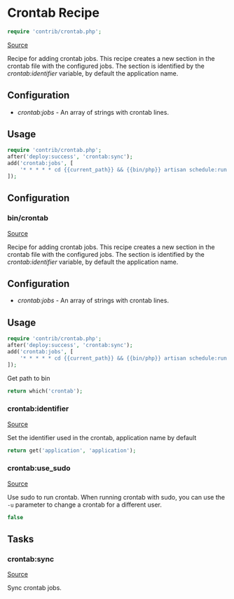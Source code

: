 <!-- DO NOT EDIT THIS FILE! -->
<!-- Instead edit contrib/crontab.php -->
<!-- Then run bin/docgen -->

# Crontab Recipe

```php
require 'contrib/crontab.php';
```

[Source](/contrib/crontab.php)



Recipe for adding crontab jobs.
This recipe creates a new section in the crontab file with the configured jobs.
The section is identified by the *crontab:identifier* variable, by default the application name.
## Configuration
- *crontab:jobs* - An array of strings with crontab lines.
## Usage
```php
require 'contrib/crontab.php';
after('deploy:success', 'crontab:sync');
add('crontab:jobs', [
    '* * * * * cd {{current_path}} && {{bin/php}} artisan schedule:run >> /dev/null 2>&1',
]);
```


## Configuration
### bin/crontab
[Source](https://github.com/deployphp/deployer/blob/master/contrib/crontab.php#L28)

Recipe for adding crontab jobs.
This recipe creates a new section in the crontab file with the configured jobs.
The section is identified by the *crontab:identifier* variable, by default the application name.
## Configuration
- *crontab:jobs* - An array of strings with crontab lines.
## Usage
```php
require 'contrib/crontab.php';
after('deploy:success', 'crontab:sync');
add('crontab:jobs', [
    '* * * * * cd {{current_path}} && {{bin/php}} artisan schedule:run >> /dev/null 2>&1',
]);
```
Get path to bin

```php title="Default value"
return which('crontab');
```


### crontab:identifier
[Source](https://github.com/deployphp/deployer/blob/master/contrib/crontab.php#L33)

Set the identifier used in the crontab, application name by default

```php title="Default value"
return get('application', 'application');
```


### crontab:use_sudo
[Source](https://github.com/deployphp/deployer/blob/master/contrib/crontab.php#L38)

Use sudo to run crontab. When running crontab with sudo, you can use the `-u` parameter to change a crontab for a different user.

```php title="Default value"
false
```



## Tasks

### crontab:sync
[Source](https://github.com/deployphp/deployer/blob/master/contrib/crontab.php#L41)

Sync crontab jobs.




